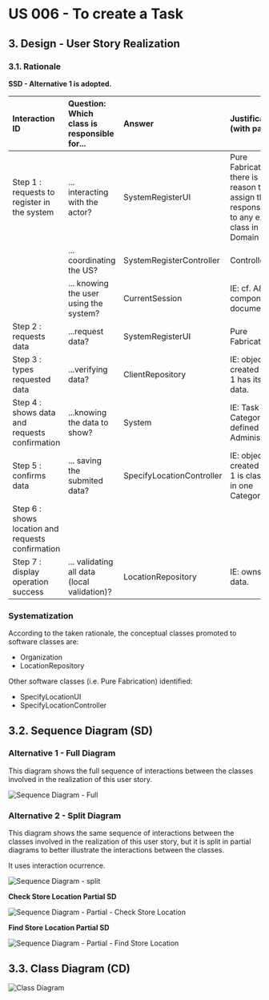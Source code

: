 # US 006 - To create a Task 

## 3. Design - User Story Realization 

### 3.1. Rationale

**SSD - Alternative 1 is adopted.**

| Interaction ID                                        | Question: Which class is responsible for...  | Answer                    | Justification (with patterns)                                                                                 |
|:------------------------------------------------------|:---------------------------------------------|:--------------------------|:--------------------------------------------------------------------------------------------------------------|
| Step 1 : requests to register in the system		         | 	... interacting with the actor?             | SystemRegisterUI          | Pure Fabrication: there is no reason to assign this responsibility to any existing class in the Domain Model. |
| 			  		                                               | 	... coordinating the US?                    | SystemRegisterController  | Controller                                                                                                    |                                                      |
| 			  		                                               | ... knowing the user using the system?       | CurrentSession            | IE: cf. A&A component documentation.                                                                          |
| Step 2 : requests data  		                            | 				...request data?			                      | SystemRegisterUI          | Pure Fabrication                                                                                              |
| Step 3 : types requested data 		                      | 	...verifying data?                          | ClientRepository          | IE: object created in step 1 has its own data.                                                                |
| Step 4 : shows data and requests confirmation 		      | 	...knowing the data to show?                | System                    | IE: Task Categories are defined by the Administrators.                                                        |
| Step 5 : confirms data  		                            | 	... saving the submited data?               | SpecifyLocationController | IE: object created in step 1 is classified in one Category.                                                   |
| Step 6 : shows location and requests confirmation  		 | 							                                      |                           |                                                                                                               |              
| Step 7 : display operation success	                   | 	... validating all data (local validation)? | LocationRepository        | IE: owns its data.                                                                                            | 

### Systematization ##

According to the taken rationale, the conceptual classes promoted to software classes are: 

 * Organization
 * LocationRepository

Other software classes (i.e. Pure Fabrication) identified: 

 * SpecifyLocationUI  
 * SpecifyLocationController


## 3.2. Sequence Diagram (SD)

### Alternative 1 - Full Diagram

This diagram shows the full sequence of interactions between the classes involved in the realization of this user story.

![Sequence Diagram - Full](svg/us006-sequence-diagram-full.svg)

### Alternative 2 - Split Diagram

This diagram shows the same sequence of interactions between the classes involved in the realization of this user story, but it is split in partial diagrams to better illustrate the interactions between the classes.

It uses interaction ocurrence.

![Sequence Diagram - split](svg/us006-sequence-diagram-split.svg)

**Check Store Location Partial SD**

![Sequence Diagram - Partial - Check Store Location](svg/us006-sequence-diagram-partial-check-stores-location.svg)

**Find Store Location Partial SD**

![Sequence Diagram - Partial - Find Store Location](svg/us006-sequence-diagram-partial-find-stores-location.svg)

## 3.3. Class Diagram (CD)

![Class Diagram](svg/us006-class-diagram.svg)